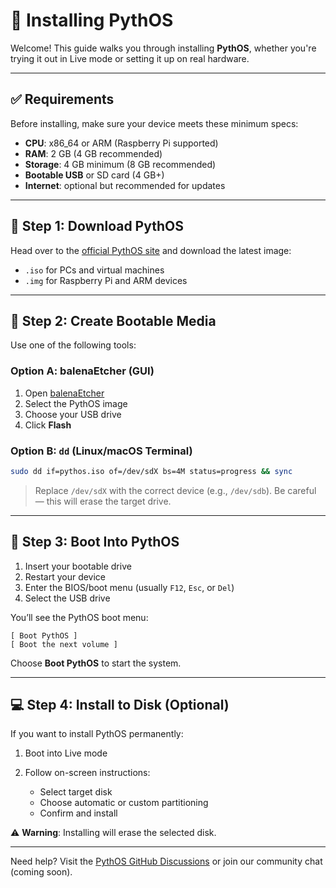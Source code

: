 # 🧹 Installing PythOS

Welcome! This guide walks you through installing **PythOS**, whether you're trying it out in Live mode or setting it up on real hardware.

---

## ✅ Requirements

Before installing, make sure your device meets these minimum specs:

* **CPU**: x86\_64 or ARM (Raspberry Pi supported)
* **RAM**: 2 GB (4 GB recommended)
* **Storage**: 4 GB minimum (8 GB recommended)
* **Bootable USB** or SD card (4 GB+)
* **Internet**: optional but recommended for updates

---

## 📅 Step 1: Download PythOS

Head over to the [official PythOS site](https://pythos.pages.dev) and download the latest image:

* `.iso` for PCs and virtual machines
* `.img` for Raspberry Pi and ARM devices

---

## 📁 Step 2: Create Bootable Media

Use one of the following tools:

### Option A: balenaEtcher (GUI)

1. Open [balenaEtcher](https://etcher.io)
2. Select the PythOS image
3. Choose your USB drive
4. Click **Flash**

### Option B: `dd` (Linux/macOS Terminal)

```bash
sudo dd if=pythos.iso of=/dev/sdX bs=4M status=progress && sync
```

> Replace `/dev/sdX` with the correct device (e.g., `/dev/sdb`). Be careful — this will erase the target drive.

---

## 🚀 Step 3: Boot Into PythOS

1. Insert your bootable drive
2. Restart your device
3. Enter the BIOS/boot menu (usually `F12`, `Esc`, or `Del`)
4. Select the USB drive

You’ll see the PythOS boot menu:

```
[ Boot PythOS ]
[ Boot the next volume ]
```

Choose **Boot PythOS** to start the system.

---

## 💻 Step 4: Install to Disk (Optional)

If you want to install PythOS permanently:

1. Boot into Live mode
2. Follow on-screen instructions:

   * Select target disk
   * Choose automatic or custom partitioning
   * Confirm and install

⚠️ **Warning**: Installing will erase the selected disk.

---

Need help? Visit the [PythOS GitHub Discussions](https://github.com/pythos-os) or join our community chat (coming soon).

